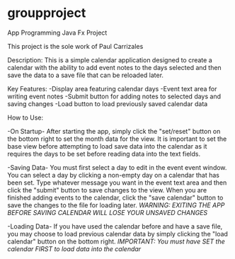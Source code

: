 # groupproject
App Programming Java Fx Project

This project is the sole work of Paul Carrizales

Description:
This is a simple calendar application designed to create a calendar with the ability to add event notes to the days selected and then save the data to a save file 
that can be reloaded later.

Key Features:
-Display area featuring calendar days
-Event text area for writing event notes
-Submit button for adding notes to selected days and saving changes
-Load button to load previously saved calendar data

How to Use:

-On Startup-
After starting the app, simply click the "set/reset" button on the bottom right to set the month data for the view. It is important to set the base view
before attempting to load save data into the calendar as it requires the days to be set before reading data into the text fields.

-Saving Data-
You must first select a day to edit in the event event window. You can select a day by clicking a non-empty day on a calendar that has been set.
Type whatever message you want in the event text area and then click the "submit" button to save changes to the view.
When you are finished adding events to the calendar, click the "save calendar" button to save the changes to the file for loading later.
*WARNING: EXITING THE APP BEFORE SAVING CALENDAR WILL LOSE YOUR UNSAVED CHANGES*

-Loading Data-
If you have used the calendar before and have a save file, you may choose to load previous calendar data by simply clicking the "load calendar" 
button on the bottom right. *IMPORTANT: You must have SET the calendar FIRST to load data into the calendar*

